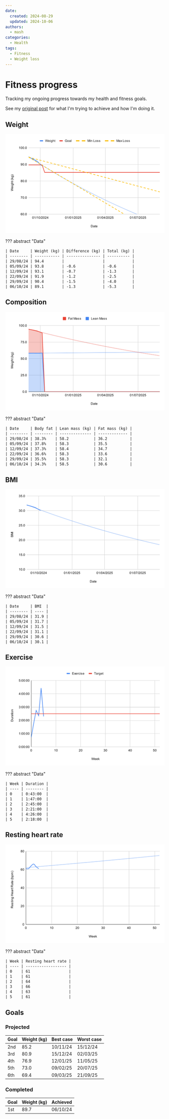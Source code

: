 ```yaml
---
date:
  created: 2024-08-29
  updated: 2024-10-06
authors:
  - mash
categories:
  - Health
tags:
  - Fitness
  - Weight loss
---
```


# Fitness progress

Tracking my ongoing progress towards my health and fitness goals.

<!-- more -->

See my [original post](fitness-journey.md) for what I'm trying to achieve and how I'm doing it.

## Weight

![Weight](../assets/images/weight.svg)

??? abstract "Data"

    | Date     | Weight (kg) | Difference (kg) | Total (kg) |
    | -------- | ----------- | --------------- | ---------- |
    | 29/08/24 | 94.4        |                 |            |
    | 05/09/24 | 93.8        | -0.6            | -0.6       |
    | 12/09/24 | 93.1        | -0.7            | -1.3       |
    | 22/09/24 | 91.9        | -1.2            | -2.5       |
    | 29/09/24 | 90.4        | -1.5            | -4.0       |
    | 06/10/24 | 89.1        | -1.3            | -5.3       |

## Composition

![Composition](../assets/images/composition.svg)

??? abstract "Data"

    | Date     | Body fat | Lean mass (kg) | Fat mass (kg) |
    | -------- | -------- | -------------- | ------------- |
    | 29/08/24 | 38.3%    | 58.2           | 36.2          |
    | 05/09/24 | 37.8%    | 58.3           | 35.5          |
    | 12/09/24 | 37.3%    | 58.4           | 34.7          |
    | 22/09/24 | 36.6%    | 58.3           | 33.6          |
    | 29/09/24 | 35.5%    | 58.3           | 32.1          |
    | 06/10/24 | 34.3%    | 58.5           | 30.6          |

## BMI

![BMI](../assets/images/bmi.svg)

??? abstract "Data"

    | Date     | BMI  |
    | -------- | ---- |
    | 29/08/24 | 31.9 |
    | 05/09/24 | 31.7 |
    | 12/09/24 | 31.5 |
    | 22/09/24 | 31.1 |
    | 29/09/24 | 30.6 |
    | 06/10/24 | 30.1 |

## Exercise

![Exercise](../assets/images/duration.svg)

??? abstract "Data"

    | Week | Duration |
    | ---- | -------- |
    | 0    | 0:43:00  |
    | 1    | 1:47:00  |
    | 2    | 2:45:00  |
    | 3    | 2:21:00  |
    | 4    | 4:26:00  |
    | 5    | 2:18:00  |

## Resting heart rate

![RHR](../assets/images/rhr.svg)

??? abstract "Data"

    | Week | Resting heart rate |
    | ---- | ------------------ |
    | 0    | 61                 |
    | 1    | 61                 |
    | 2    | 64                 |
    | 3    | 66                 |
    | 4    | 63                 |
    | 5    | 61                 |

## Goals

### Projected

| Goal | Weight (kg) | Best case | Worst case |
| ---- | ----------- | --------- | ---------- |
| 2nd  | 85.2        | 10/11/24  | 15/12/24   |
| 3rd  | 80.9        | 15/12/24  | 02/03/25   |
| 4th  | 76.9        | 12/01/25  | 11/05/25   |
| 5th  | 73.0        | 09/02/25  | 20/07/25   |
| 6th  | 69.4        | 09/03/25  | 21/09/25   |

### Completed

| Goal | Weight (kg) | Achieved |
| ---- | ----------- | -------- |
| 1st  | 89.7        | 06/10/24 |

